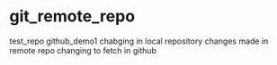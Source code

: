 # git_remote_repo
test_repo
github_demo1
chabging in local repository
changes made in remote repo
changing to fetch in github
